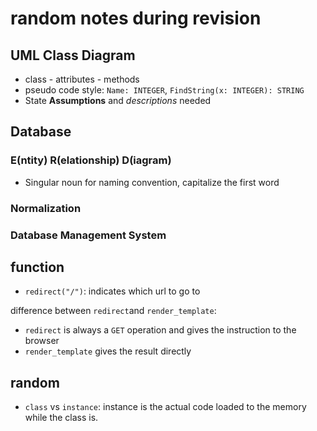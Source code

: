# random notes during revision

## UML Class Diagram

* class - attributes - methods
* pseudo code style: `Name: INTEGER`, `FindString(x: INTEGER): STRING`
* State **Assumptions** and *descriptions* needed

## Database

### E(ntity) R(elationship) D(iagram)

* Singular noun for naming convention, capitalize the first word

### Normalization

### Database Management System

## function

* `redirect("/")`: indicates which url to go to

difference between `redirect`and `render_template`:

* `redirect` is always a `GET` operation and gives the instruction to the browser
* `render_template` gives the result directly

## random

* `class` vs `instance`: instance is the actual code loaded to the memory while the class is.
